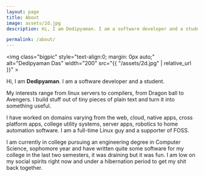 ```yaml
---
layout: page
title: About
image: assets/2d.jpg
description: Hi, I am Dedipyaman. I am a software developer and a student. I make things.

permalink: /about/
---
```


<img class="bigpic" style="text-align:0; margin: 0px auto;" alt="Dedipyaman Das" width="200" src="{{ "/assets/2d.jpg" | relative_url }}" >

Hi, I am **Dedipyaman**. I am a software developer and a student.

My interests range from linux servers to compilers, from Dragon ball to Avengers. I build stuff out of tiny pieces of plain text and turn it into something useful. 

I have worked on domains varying from the web, cloud, native apps, cross platform apps, college utility systems, server apps, robotics to home automation software. I am a full-time Linux guy and a supporter of FOSS.


I am currently in college pursuing an engineering degree in Computer Science, sophomore year and have written quite some software for my college in the last two semesters, it was draining but it was fun. I am low on my social spirits right now and under a hibernation period to get my shit back together.
